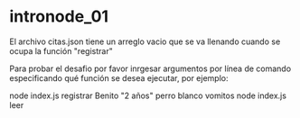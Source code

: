 ﻿# intronode_01
 El archivo citas.json tiene un arreglo vacio que se va llenando cuando se ocupa la función "registrar"

Para probar el desafio por favor inrgesar argumentos por línea de comando especificando qué función se desea ejecutar, por ejemplo:

node index.js registrar Benito "2 años" perro blanco vomitos
node index.js leer
